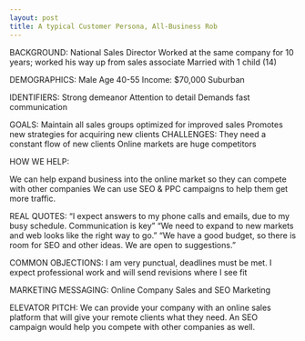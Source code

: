 ```yaml
---
layout: post
title: A typical Customer Persona, All-Business Rob
---
```


BACKGROUND:
National Sales Director
Worked at the same company for 10 years; worked his way up from sales associate
Married with 1 child (14)

DEMOGRAPHICS:
Male
Age 40-55
Income: $70,000
Suburban

IDENTIFIERS:
Strong demeanor
Attention to detail
Demands fast communication

GOALS:
Maintain all sales groups optimized for improved sales
Promotes new strategies for acquiring new clients
CHALLENGES:
They need a constant flow of new clients
Online markets are huge competitors

HOW WE HELP:

We can help expand business into the online market so they can compete with other companies
We can use SEO & PPC campaigns to help them get more traffic.

REAL QUOTES:
“I expect answers to my phone calls and emails, due to my busy schedule. Communication is key”
“We need to expand to new markets and web looks like the right way to go.”
“We have a good budget, so there is room for SEO and other ideas. We are open to suggestions.”

COMMON OBJECTIONS:
I am very punctual, deadlines must be met.
I expect professional work and will send revisions where I see fit

MARKETING MESSAGING:
Online Company Sales and SEO Marketing

ELEVATOR PITCH:
We can provide your company with an online sales platform that will give your remote clients what they need. An SEO campaign would help you compete with other companies as well.
